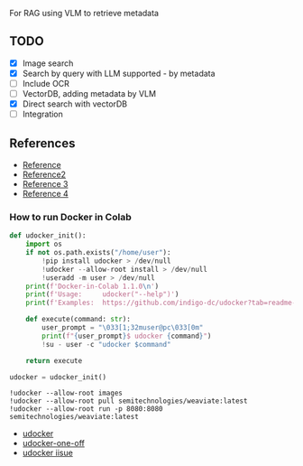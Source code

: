 For RAG using VLM to retrieve metadata

## TODO
- [x] Image search
- [x] Search by query with LLM supported - by metadata
- [ ] Include OCR
- [ ] VectorDB, adding metadata by VLM
- [x] Direct search with vectorDB
- [ ] Integration

## References
- [Reference](https://github.com/gcui-art/album-ai/tree/main)
- [Reference2](https://github.com/hv0905/NekoImageGallery?tab=readme-ov-file)
- [Reference 3](https://medium.com/@myscale/building-a-multi-modal-image-search-application-with-myscale-43b2159e0941)
- [Reference 4](https://towardsdatascience.com/getting-started-with-weaviate-a-beginners-guide-to-search-with-vector-databases-14bbb9285839)

### How to run Docker in Colab

```python
def udocker_init():
    import os
    if not os.path.exists("/home/user"):
        !pip install udocker > /dev/null
        !udocker --allow-root install > /dev/null
        !useradd -m user > /dev/null
    print(f'Docker-in-Colab 1.1.0\n')
    print(f'Usage:     udocker("--help")')
    print(f'Examples:  https://github.com/indigo-dc/udocker?tab=readme-ov-file#examples')

    def execute(command: str):
        user_prompt = "\033[1;32muser@pc\033[0m"
        print(f"{user_prompt}$ udocker {command}")
        !su - user -c "udocker $command"

    return execute

udocker = udocker_init()
```

```shell
!udocker --allow-root images
!udocker --allow-root pull semitechnologies/weaviate:latest
!udocker --allow-root run -p 8080:8080 semitechnologies/weaviate:latest
```


- [udocker](https://github.com/indigo-dc/udocker)
- [udocker-one-off](https://github.com/drengskapur/docker-in-colab)
- [udocker iisue](https://gist.github.com/mwufi/6718b30761cd109f9aff04c5144eb885)